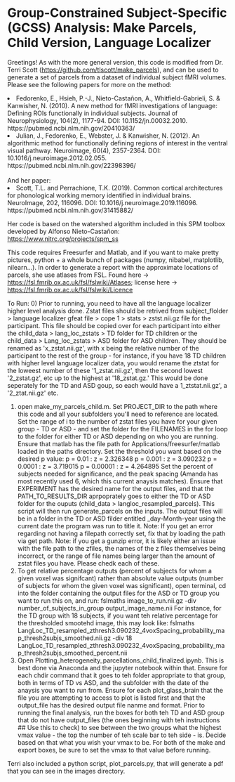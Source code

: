 # Group-Constrained Subject-Specific (GCSS) Analysis: Make Parcels, Child Version, Language Localizer

Greetings! As with the more general version, this code is modified from Dr. Terri Scott (https://github.com/tlscott/make_parcels), and can be used to generate a set of parcels from a dataset of individual subject fMRI volumes. Please see the following papers for more on the method:

<li>Fedorenko, E., Hsieh, P.-J., Nieto-Castañon, A., Whitfield-Gabrieli, S. & Kanwisher, N. (2010). A new method for fMRI investigations of language: Defining ROIs functionally in individual subjects. Journal of Neurophysiology, 104(2), 1177-94. DOI: 10.1152/jn.00032.2010.<br> https://pubmed.ncbi.nlm.nih.gov/20410363/</li> 
<li>Julian, J., Fedorenko, E., Webster, J. & Kanwisher, N. (2012). An algorithmic method for functionally defining regions of interest in the ventral visual pathway. Neuroimage, 60(4), 2357-2364. DOI: 10.1016/j.neuroimage.2012.02.055.<br> https://pubmed.ncbi.nlm.nih.gov/22398396/</li>
<br>
And her paper: 
<li>Scott, T.L. and Perrachione, T.K. (2019). Common cortical architectures for phonological working memory identified in individual brains. NeuroImage, 202, 116096. DOI: 10.1016/j.neuroimage.2019.116096.<br> https://pubmed.ncbi.nlm.nih.gov/31415882/</li>

Her code is based on the watershed algorithm included in this SPM toolbox developed by Alfonso Nieto-Castañon: https://www.nitrc.org/projects/spm_ss


This code requires Freesurfer and Matlab, and if you want to make pretty pictures, python + a whole bunch of packages (numpy, nibabel, matplotlib, nilearn...). In order to generate a report with the approximate locations of parcels, she use atlases from FSL. Found here -> https://fsl.fmrib.ox.ac.uk/fsl/fslwiki/Atlases; license here -> https://fsl.fmrib.ox.ac.uk/fsl/fslwiki/Licence


To Run:
0) Prior to running, you need to have all the language localizer higher level analysis done. Zstat files should be retrived from subject_flolder > language localizer gfeat file > cope 1 > stats > zstst.nii.gz file for the participant. This file should be copied over for each participant into either the child_data > lang_loc_zstats > TD folder for TD children or the child_data > Lang_loc_zstats > ASD folder for ASD children. They should be renamed as 'x_zstat.nii.gz', with x being the relative number of the participant to the rest of the group - for instance, if you have 18 TD children with higher level language localizer data, you would rename the ztstat for the loweest number of these '1_zstat.nii.gz', then the second lowest '2_zstat.gz', etc up to the highest at '18_zstat.gz.' This would be done seperately for the TD and ASD goup, so each would have a 1_ztstat.nii.gz', a '2_ztat.nii.gz' etc.
1) open make_my_parcels_child.m. Set PROJECT_DIR to the path where this code and all your subfolders you'll need to reference are located. Set the range of i to the number of zstat files you have for your given group - TD or ASD - and set the folder for the FILENAMES in the for loop to the folder for either TD or ASD depending on who you are running. Ensure that matlab has the file path for Applications/freesurfer/matlab loaded in the paths directory. Set the threshold you want based on the desired p value:
p = 0.01 : z = 2.326348
p = 0.001 : z = 3.090232
p = 0.0001 : z = 3.719015
p = 0.00001 : z = 4.264895
Set the percent of subjects needed for significance, and the peak spacing (Amanda has most recently used 6, which this current anaysis matches). Ensure that EXPERIMENT has the desired name for the output files, and that the PATH_TO_RESULTS_DIR aprpoprately goes to either the TD or ASD folder for the ouputs (child_data > langloc_resampled_parcels). This script will then run generate_parcels on the inputs. The output files will be in a folder in the TD or ASD filder entitled _day-Month-year using the current date the program was run to title it.
Note: If you get an error regarding not having a filepath correctly set, fix that by loading the path via get path.
Note: if you get a gunzip error, it is likely either an issue with the file path to the zfiles, the names of the z files themselves being incorrect, or the range of file names being larger than the amount of zstat files you have. Please chedk each of these.
2) To get relative percentage outputs (percent of subjects for whom a given voxel was signifcant) rather than absolute value outputs (number of subjects for whom the given voxel was significant), open terminal, cd into the folder containing the output files for the ASD or TD group you want to run this on, and run:
fslmaths image_to_run.nii.gz -div number_of_subjects_in_group output_image_name.nii
For instance, for the TD group with 18 subjects, if you want teh relative percentage for the thresholded smootehd image, this may look like: 
fslmaths LangLoc_TD_resampled_zthresh3.090232_4voxSpacing_probability_map_thresh2subjs_smoothed.nii.gz -div 18 LangLoc_TD_resampled_zthresh3.090232_4voxSpacing_probability_map_thresh2subjs_smoothed_percent.nii
3) Open Plotting_heterogeneity_parcellations_child_finalized.ipynb. This is best done via Anaconda and the jupyter notebook within that. Ensure for each chdir command that it goes to teh folder appropriate to that group, both in terms of TD vs ASD, and the subfolder with the date of the anaysis you want to run from.  Ensure for each plot_glass_brain that the file you are attempting to access to plot is listed first and that the output_file has the desired output file nanme and format. Prior to running the final analysis, run the boxes for both teh TD and ASD group that do not have output_files (the ones beginning with teh instructions ## Use this to check) to see between the two groups what the highest vmax value - the top the number of teh scale bar to teh side - is. Decide based on that what you wish your vmax to be. For both of the make and export boxes, be sure to set the vmax to that value before running. 



Terri also included a python script, plot_parcels.py, that will generate a pdf that you can see in the images directory.
